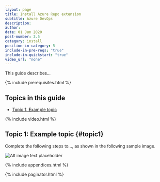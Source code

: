 ```yaml
---
layout: page
title: Install Azure Repo extension
subtitle: Azure DevOps
description:
author:
date: 01 Jun 2020
post-number: 3.5
category: install
position-in-category: 5
include-in-pre-reqs: "true"
include-in-quickstart: "true"
video_url: "none"
---
```


This guide describes...

{% include prerequisites.html %}

## Topics in this guide

- [Topic 1: Example topic](#topic1)

{% include video.html %}

## Topic 1: Example topic {#topic1}

Complete the following steps to..., as shown in the following sample image.

![Alt image text placeholder](../assets/images/03-install/azrepo-ext/img-placeholder.png)

{% include appendices.html %}

{% include paginator.html %}

